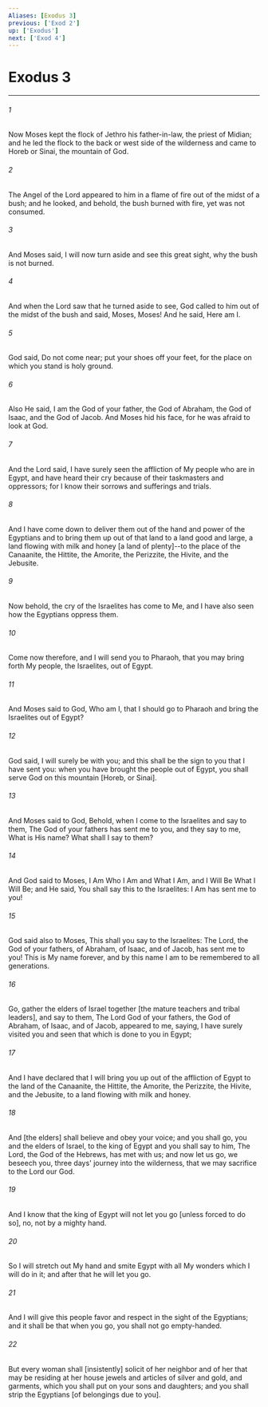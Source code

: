 ```yaml
---
Aliases: [Exodus 3]
previous: ['Exod 2']
up: ['Exodus']
next: ['Exod 4']
---
```

# Exodus 3

***














###### 1 






Now Moses kept the flock of Jethro his father-in-law, the priest of Midian; and he led the flock to the back or west side of the wilderness and came to Horeb or Sinai, the mountain of God. 













###### 2 






The Angel of the Lord appeared to him in a flame of fire out of the midst of a bush; and he looked, and behold, the bush burned with fire, yet was not consumed. 













###### 3 






And Moses said, I will now turn aside and see this great sight, why the bush is not burned. 













###### 4 






And when the Lord saw that he turned aside to see, God called to him out of the midst of the bush and said, Moses, Moses! And he said, Here am I. 













###### 5 






God said, Do not come near; put your shoes off your feet, for the place on which you stand is holy ground. 













###### 6 






Also He said, I am the God of your father, the God of Abraham, the God of Isaac, and the God of Jacob. And Moses hid his face, for he was afraid to look at God. 













###### 7 






And the Lord said, I have surely seen the affliction of My people who are in Egypt, and have heard their cry because of their taskmasters and oppressors; for I know their sorrows and sufferings and trials. 













###### 8 






And I have come down to deliver them out of the hand and power of the Egyptians and to bring them up out of that land to a land good and large, a land flowing with milk and honey [a land of plenty]--to the place of the Canaanite, the Hittite, the Amorite, the Perizzite, the Hivite, and the Jebusite. 













###### 9 






Now behold, the cry of the Israelites has come to Me, and I have also seen how the Egyptians oppress them. 













###### 10 






Come now therefore, and I will send you to Pharaoh, that you may bring forth My people, the Israelites, out of Egypt. 













###### 11 






And Moses said to God, Who am I, that I should go to Pharaoh and bring the Israelites out of Egypt? 













###### 12 






God said, I will surely be with you; and this shall be the sign to you that I have sent you: when you have brought the people out of Egypt, you shall serve God on this mountain [Horeb, or Sinai]. 













###### 13 






And Moses said to God, Behold, when I come to the Israelites and say to them, The God of your fathers has sent me to you, and they say to me, What is His name? What shall I say to them? 













###### 14 






And God said to Moses, I Am Who I Am and What I Am, and I Will Be What I Will Be; and He said, You shall say this to the Israelites: I Am has sent me to you! 













###### 15 






God said also to Moses, This shall you say to the Israelites: The Lord, the God of your fathers, of Abraham, of Isaac, and of Jacob, has sent me to you! This is My name forever, and by this name I am to be remembered to all generations. 













###### 16 






Go, gather the elders of Israel together [the mature teachers and tribal leaders], and say to them, The Lord God of your fathers, the God of Abraham, of Isaac, and of Jacob, appeared to me, saying, I have surely visited you and seen that which is done to you in Egypt; 













###### 17 






And I have declared that I will bring you up out of the affliction of Egypt to the land of the Canaanite, the Hittite, the Amorite, the Perizzite, the Hivite, and the Jebusite, to a land flowing with milk and honey. 













###### 18 






And [the elders] shall believe and obey your voice; and you shall go, you and the elders of Israel, to the king of Egypt and you shall say to him, The Lord, the God of the Hebrews, has met with us; and now let us go, we beseech you, three days' journey into the wilderness, that we may sacrifice to the Lord our God. 













###### 19 






And I know that the king of Egypt will not let you go [unless forced to do so], no, not by a mighty hand. 













###### 20 






So I will stretch out My hand and smite Egypt with all My wonders which I will do in it; and after that he will let you go. 













###### 21 






And I will give this people favor and respect in the sight of the Egyptians; and it shall be that when you go, you shall not go empty-handed. 













###### 22 






But every woman shall [insistently] solicit of her neighbor and of her that may be residing at her house jewels and articles of silver and gold, and garments, which you shall put on your sons and daughters; and you shall strip the Egyptians [of belongings due to you].
